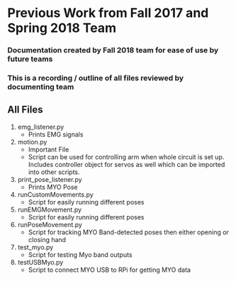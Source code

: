 # Previous Work from Fall 2017 and Spring 2018 Team
### Documentation created by Fall 2018 team for ease of use by future teams

### This is a recording / outline of all files reviewed by documenting team

All Files
---------
1. emg_listener.py
    - Prints EMG signals
2. motion.py
    - Important File
    - Script can be used for controlling arm when whole circuit is set up. Includes 
    controller object for servos as well which can be imported into other scripts.
3. print_pose_listener.py
    - Prints MYO Pose
4. runCustomMovements.py
    - Script for easily running different poses
5. runEMGMovement.py
    - Script for easily running different poses
6. runPoseMovement.py
    - Script for tracking MYO Band-detected poses then either opening or closing hand
7. test_myo.py
    - Script for testing Myo band outputs
8. testUSBMyo.py
    - Script to connect MYO USB to RPi for getting MYO data
